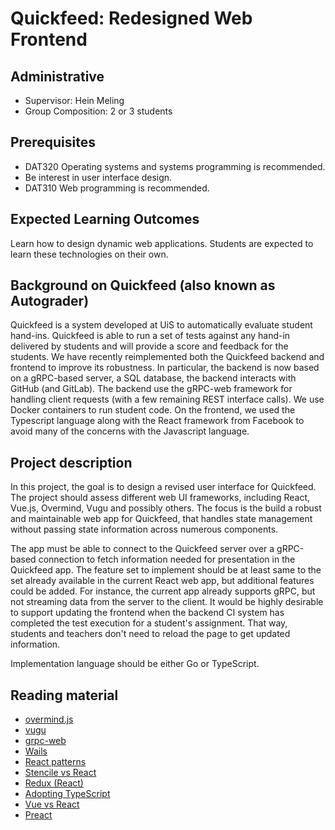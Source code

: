 # Quickfeed: Redesigned Web Frontend

## Administrative

- Supervisor: Hein Meling
- Group Composition: 2 or 3 students

## Prerequisites

- DAT320 Operating systems and systems programming is recommended.
- Be interest in user interface design.
- DAT310 Web programming is recommended.

## Expected Learning Outcomes

Learn how to design dynamic web applications.
Students are expected to learn these technologies on their own.

## Background on Quickfeed (also known as Autograder)

Quickfeed is a system developed at UiS to automatically evaluate student hand-ins.
Quickfeed is able to run a set of tests against any hand-in delivered by students and will provide a score and feedback for the students.
We have recently reimplemented both the Quickfeed backend and frontend to improve its robustness.
In particular, the backend is now based on a gRPC-based server, a SQL database, the backend interacts with GitHub (and GitLab).
The backend use the gRPC-web framework for handling client requests (with a few remaining REST interface calls).
We use Docker containers to run student code.
On the frontend, we used the Typescript language along with the React framework from Facebook to avoid many of the concerns with the Javascript language.

## Project description

In this project, the goal is to design a revised user interface for Quickfeed.
The project should assess different web UI frameworks, including React, Vue.js, Overmind, Vugu and possibly others.
The focus is the build a robust and maintainable web app for Quickfeed, that handles state management without passing state information across numerous components.

The app must be able to connect to the Quickfeed server over a gRPC-based connection to fetch information needed for presentation in the Quickfeed app.
The feature set to implement should be at least same to the set already available in the current React web app, but additional features could be added.
For instance, the current app already supports gRPC, but not streaming data from the server to the client.
It would be highly desirable to support updating the frontend when the backend CI system has completed the test execution for a student's assignment.
That way, students and teachers don't need to reload the page to get updated information.

Implementation language should be either Go or TypeScript.

## Reading material

- [overmind.js](https://overmindjs.org)
- [vugu](https://www.vugu.org)
- [grpc-web](https://github.com/grpc/grpc-web)
- [Wails](https://wails.app/)
- [React patterns](https://reactpatterns.com/)
- [Stencile vs React](https://www.wix.engineering/post/is-stencil-a-better-react)
- [Redux (React)](https://redux.js.org/)
- [Adopting TypeScript](https://www.techatbloomberg.com/blog/10-insights-adopting-typescript-at-scale/)
- [Vue vs React](https://www.monterail.com/blog/vue-vs-react-2020)
- [Preact](https://preactjs.com/)
